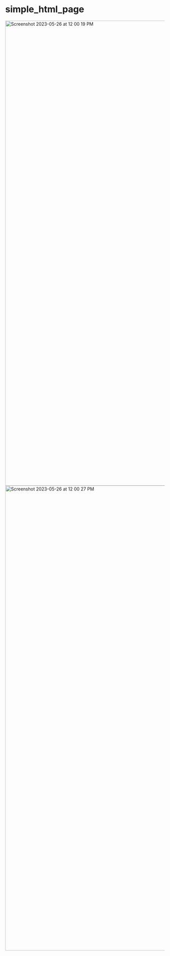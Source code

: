 # simple_html_page
<img width="1470" alt="Screenshot 2023-05-26 at 12 00 19 PM" src="https://github.com/noobmaster440/simple_html_page/assets/18119256/06f886ca-f319-47b5-952a-32d8392931cb">
<img width="1470" alt="Screenshot 2023-05-26 at 12 00 27 PM" src="https://github.com/noobmaster440/simple_html_page/assets/18119256/11118244-2f96-4014-af83-273f551d5516">
